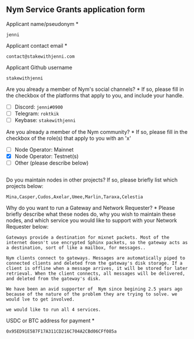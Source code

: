 Nym Service Grants application form 
------------------------------------

Applicant name/pseudonym *
```
jenni
```

Applicant contact email *
```
contact@stakewithjenni.com
```

Applicant Github username
```
stakewithjenni
```

Are you already a member of Nym's social channels? * 
If so, please fill in the checkbox of the platforms that apply to you, and include your handle. 
- [ ] Discord: `jenni#0900`
- [ ] Telegram: `roktkik`
- [ ] Keybase: `stakewithjenni`

Are you already a member of the Nym community? * 
If so, please fill in the checkbox of the role(s) that apply to you with an 'x' 
- [ ] Node Operator: Mainnet 
- [x] Node Operator: Testnet(s)
- [ ] Other (please describe below)
```
```

Do you maintain nodes in other projects? 
If so, please briefly list which projects below: 
```
Mina,Casper,Cudos,Axelar,Umee,Marlin,Taraxa,Celestia
```

Why do you want to run a Gateway and Network Requester? * 
Please briefly describe what these nodes do, why you wish to maintain these nodes, and which service you would like to support with your Network Requester below: 
```
Gateways provide a destination for mixnet packets. Most of the internet doesn't use encrypted Sphinx packets, so the gateway acts as a destination, sort of like a mailbox, for messages..

Nym clients connect to gateways. Messages are automatically piped to connected clients and deleted from the gateway's disk storage. If a client is offline when a message arrives, it will be stored for later retrieval. When the client connects, all messages will be delivered, and deleted from the gateway's disk.

We have been an avid supporter of  Nym since begining 2.5 years ago because of the nature of the problem they are trying to solve. we would lve to get involved.

we would like to run all 4 services. 
```

USDC or BTC address for payment * 
```
0x95ED91E587F17A311CD216C704A2CBd06CFf085a
```

